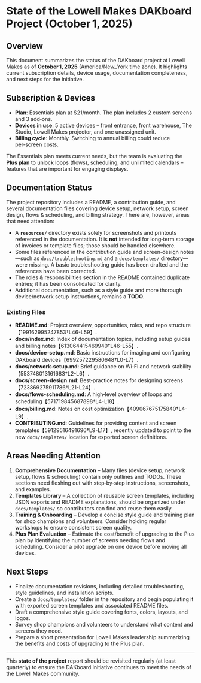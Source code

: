 # State of the Lowell Makes DAKboard Project (October 1, 2025)

## Overview

This document summarizes the status of the DAKboard project at Lowell Makes as of **October 1, 2025** (America/New_York time zone). It highlights current subscription details, device usage, documentation completeness, and next steps for the initiative.

## Subscription & Devices

- **Plan**: Essentials plan at $21/month. The plan includes 2 custom screens and 3 add‑ons.
- **Devices in use**: 5 active devices – front entrance, front warehouse, The Studio, Lowell Makes projector, and one unassigned unit.
- **Billing cycle**: Monthly. Switching to annual billing could reduce per‑screen costs.

The Essentials plan meets current needs, but the team is evaluating the **Plus plan** to unlock loops (flows), scheduling, and unlimited calendars – features that are important for engaging displays.

## Documentation Status

The project repository includes a README, a contribution guide, and several documentation files covering device setup, network setup, screen design, flows & scheduling, and billing strategy. There are, however, areas that need attention:

- A **`resources/`** directory exists solely for screenshots and printouts referenced in the documentation. It is **not** intended for long‑term storage of invoices or template files; those should be handled elsewhere.
- Some files referenced in the contribution guide and screen‑design notes—such as `docs/troubleshooting.md` and a `docs/templates/` directory—were missing. A basic troubleshooting guide has been drafted and the references have been corrected.
- The roles & responsibilities section in the README contained duplicate entries; it has been consolidated for clarity.
- Additional documentation, such as a style guide and more thorough device/network setup instructions, remains a **TODO**.

### Existing Files

- **README.md**: Project overview, opportunities, roles, and repo structure【199162995247853†L46-L59】.
- **docs/index.md**: Index of documentation topics, including setup guides and billing notes【613064415469940†L46-L55】.
- **docs/device-setup.md**: Basic instructions for imaging and configuring DAKboard devices【699257229580648†L0-L7】.
- **docs/network-setup.md**: Brief guidance on Wi‑Fi and network stability【553748013161683†L2-L6】.
- **docs/screen-design.md**: Best‑practice notes for designing screens【723869275911786†L21-L24】.
- **docs/flows-scheduling.md**: A high‑level overview of loops and scheduling【571719845687898†L4-L18】.
- **docs/billing.md**: Notes on cost optimization【409067675175840†L4-L9】.
- **CONTRIBUTING.md**: Guidelines for providing content and screen templates【59129516491696†L9-L17】, recently updated to point to the new `docs/templates/` location for exported screen definitions.

## Areas Needing Attention

1. **Comprehensive Documentation** – Many files (device setup, network setup, flows & scheduling) contain only outlines and TODOs. These sections need fleshing out with step‑by‑step instructions, screenshots, and examples.
2. **Templates Library** – A collection of reusable screen templates, including JSON exports and README explanations, should be organized under `docs/templates/` so contributors can find and reuse them easily.
3. **Training & Onboarding** – Develop a concise style guide and training plan for shop champions and volunteers. Consider holding regular workshops to ensure consistent screen quality.
4. **Plus Plan Evaluation** – Estimate the cost/benefit of upgrading to the Plus plan by identifying the number of screens needing flows and scheduling. Consider a pilot upgrade on one device before moving all devices.

## Next Steps

- Finalize documentation revisions, including detailed troubleshooting, style guidelines, and installation scripts.
- Create a `docs/templates/` folder in the repository and begin populating it with exported screen templates and associated README files.
- Draft a comprehensive style guide covering fonts, colors, layouts, and logos.
- Survey shop champions and volunteers to understand what content and screens they need.
- Prepare a short presentation for Lowell Makes leadership summarizing the benefits and costs of upgrading to the Plus plan.

---

This **state of the project** report should be revisited regularly (at least quarterly) to ensure the DAKboard initiative continues to meet the needs of the Lowell Makes community.
